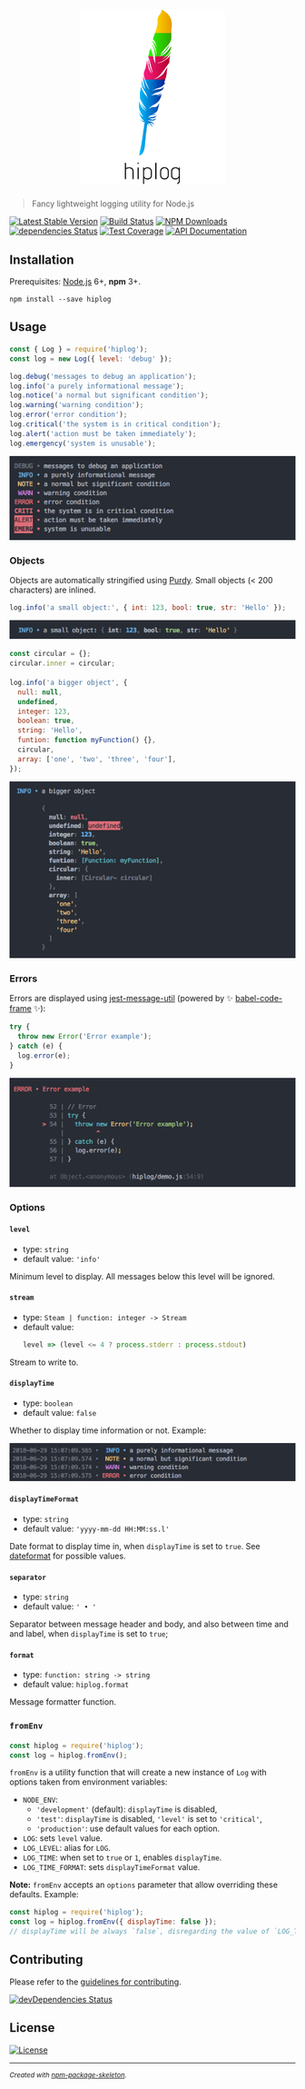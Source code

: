 <h1 align="center">
  <img
    alt="hiplog"
    src="./media/img/header-1024.png"
    width="256"
  />
</h1>

> Fancy lightweight logging utility for Node.js

[![Latest Stable Version](https://img.shields.io/npm/v/hiplog.svg)](https://www.npmjs.com/package/hiplog)
[![Build Status](https://travis-ci.org/amercier/hiplog.svg?branch=master)](https://travis-ci.org/amercier/hiplog)
[![NPM Downloads](https://img.shields.io/npm/dm/hiplog.svg)](https://www.npmjs.com/package/hiplog)
[![dependencies Status](https://david-dm.org/amercier/hiplog/status.svg)](https://david-dm.org/amercier/hiplog)
[![Test Coverage](https://img.shields.io/codecov/c/github/amercier/hiplog/master.svg)](https://codecov.io/github/amercier/hiplog?branch=master)
[![API Documentation](https://doc.esdoc.org/github.com/amercier/hiplog/badge.svg)](https://doc.esdoc.org/github.com/amercier/hiplog/)

Installation
------------

Prerequisites: [Node.js](https://nodejs.org/) 6+, **npm** 3+.

    npm install --save hiplog

Usage
-----

```js
const { Log } = require('hiplog');
const log = new Log({ level: 'debug' });
```

```js
log.debug('messages to debug an application');
log.info('a purely informational message');
log.notice('a normal but significant condition');
log.warning('warning condition');
log.error('error condition');
log.critical('the system is in critical condition');
log.alert('action must be taken immediately');
log.emergency('system is unusable');
```

![Hiplog levels output][doc-img-levels]

### Objects

Objects are automatically stringified using [Purdy]. Small objects (< 200
characters) are inlined.

```js
log.info('a small object:', { int: 123, bool: true, str: 'Hello' });
```

![Hiplog small objects output][doc-img-object-small]

```js
const circular = {};
circular.inner = circular;

log.info('a bigger object', {
  null: null,
  undefined,
  integer: 123,
  boolean: true,
  string: 'Hello',
  funtion: function myFunction() {},
  circular,
  array: ['one', 'two', 'three', 'four'],
});
```

![Hiplog big objects output][doc-img-object-big]

### Errors

Errors are displayed using [jest-message-util] (powered by :sparkles: [babel-code-frame] :sparkles:):

```js
try {
  throw new Error('Error example');
} catch (e) {
  log.error(e);
}
```

![Hiplog errors output][doc-img-error]

### Options

#### `level`

- type: `string`
- default value: `'info'`

Minimum level to display. All messages below this level will be ignored.

#### `stream`

- type: `Steam | function: integer -> Stream`
- default value:
  ```js
  level => (level <= 4 ? process.stderr : process.stdout)
  ```

Stream to write to.

#### `displayTime`

- type: `boolean`
- default value: `false`

Whether to display time information or not. Example:

![Hiplog time output][doc-img-time]

#### `displayTimeFormat`

- type: `string`
- default value: `'yyyy-mm-dd HH:MM:ss.l'`

Date format to display time in, when `displayTime` is set to `true`. See [dateformat]
for possible values.

#### `separator`

- type: `string`
- default value: `' • '`

Separator between message header and body, and also between time and and label,
when `displayTime` is set to `true`;

#### `format`

- type: `function: string -> string`
- default value: `hiplog.format`

Message formatter function.

### `fromEnv`

```js
const hiplog = require('hiplog');
const log = hiplog.fromEnv();
```

`fromEnv` is a utility function that will create a new instance of `Log` with
options taken from environment variables:

- `NODE_ENV`:
  - `'development'` (default): `displayTime` is disabled,
  - `'test'`: `displayTime` is disabled, `'level'` is set to `'critical'`,
  - `'production'`: use default values for each option.
- `LOG`: sets `level` value.
- `LOG_LEVEL`: alias for `LOG`.
- `LOG_TIME`: when set to `true` or `1`, enables `displayTime`.
- `LOG_TIME_FORMAT`: sets `displayTimeFormat` value.

**Note:** `fromEnv` accepts an `options` parameter that allow overriding these defaults. Example:

```js
const hiplog = require('hiplog');
const log = hiplog.fromEnv({ displayTime: false });
// displayTime will be always `false`, disregarding the value of `LOG_TIME`.
```

Contributing
------------

Please refer to the [guidelines for contributing](./CONTRIBUTING.md).

[![devDependencies Status](https://david-dm.org/amercier/hiplog/dev-status.svg)](https://david-dm.org/amercier/hiplog?type=dev)

License
-------

[![License](https://img.shields.io/npm/l/hiplog.svg)](LICENSE.md)

---
<sup>_Created with [npm-package-skeleton](https://github.com/amercier/npm-package-skeleton)._</sup>

[doc-img-levels]: ./media/img/doc/levels.png
[doc-img-object-small]: ./media/img/doc/object-small.png
[doc-img-object-big]: ./media/img/doc/object-big.png
[doc-img-error]: ./media/img/doc/error.png
[doc-img-time]: ./media/img/doc/time.png
[Purdy]: https://www.npmjs.com/package/purdy
[babel-code-frame]: https://new.babeljs.io/docs/en/next/babel-code-frame.html
[jest-message-util]: https://github.com/facebook/jest/tree/master/packages/jest-message-util
[dateformat]: https://www.npmjs.com/package/dateformat
